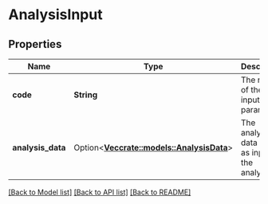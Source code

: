 # AnalysisInput

## Properties

Name | Type | Description | Notes
------------ | ------------- | ------------- | -------------
**code** | **String** | The name of the input-parameter. | 
**analysis_data** | Option<[**Vec<crate::models::AnalysisData>**](AnalysisData.md)> | The analysis-data used as input by the analysis. | [optional]

[[Back to Model list]](../README.md#documentation-for-models) [[Back to API list]](../README.md#documentation-for-api-endpoints) [[Back to README]](../README.md)


